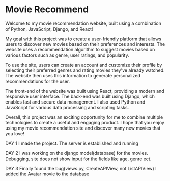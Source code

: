 # Movie Recommend
 Welcome to my movie recommendation website, built using a combination of Python, JavaScript, Django, and React!

My goal with this project was to create a user-friendly platform that allows users to discover new movies based on their preferences and interests. The website uses a recommendation algorithm to suggest movies based on various factors such as genre, user ratings, and popularity.

To use the site, users can create an account and customize their profile by selecting their preferred genres and rating movies they've already watched. The website then uses this information to generate personalized recommendations for the user.

The front-end of the website was built using React, providing a modern and responsive user interface. The back-end was built using Django, which enables fast and secure data management. I also used Python and JavaScript for various data processing and scripting tasks.

Overall, this project was an exciting opportunity for me to combine multiple technologies to create a useful and engaging product. I hope that you enjoy using my movie recommendation site and discover many new movies that you love!


DAY 1
    I made the project. The server is established and running

DAY 2
    I was working on the django model(database) for the movies. Debugging, site does not show input for the fields like age, genre ect.

DAY 3
    Finally found the bug(views.py, CreateAPIView, not ListAPIView) I added the Avatar movie to the database
